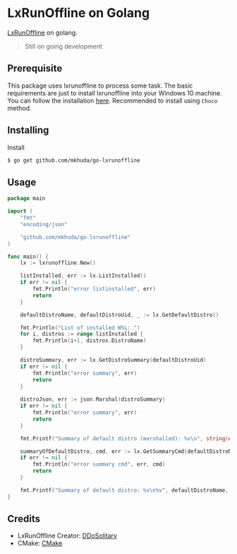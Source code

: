 # LxRunOffline on Golang

[LxRunOffline](https://github.com/DDoSolitary/LxRunOffline/) on golang.

> Still on going development

## Prerequisite
This package uses lxrunoffline to process some task. The basic requirements are just to install lxrunoffline into your Windows 10 machine. You can follow the installation [here](https://github.com/DDoSolitary/LxRunOffline#install). Recommended to install using `Choco` method.

## Installing

Install

```bash
$ go get github.com/mkhuda/go-lxrunoffline
```


## Usage

```go
package main

import (
	"fmt"
	"encoding/json"

	"github.com/mkhuda/go-lxrunoffline"
)

func main() {
	lx := lxrunoffline.New()

	listInstalled, err := lx.ListInstalled()
	if err != nil {
		fmt.Println("error listinstalled", err)
		return
	}

	defaultDistroName, defaultDistroUid, _ := lx.GetDefaultDistro()

	fmt.Println("List of installed WSL: ")
	for i, distros := range listInstalled {
		fmt.Println(i+1, distros.DistroName)
	}

	distroSummary, err := lx.GetDistroSummary(defaultDistroUid)
	if err != nil {
		fmt.Println("error summary", err)
		return
	}
	
	distroJson, err := json.Marshal(distroSummary)
	if err != nil {
		fmt.Println("error summary", err)
		return
	}

	fmt.Printf("Summary of default distro (marshalled): %v\n", string(distroJson))

	summaryOfDefaultDistro, cmd, err := lx.GetSummaryCmd(defaultDistroName)
	if err != nil {
		fmt.Println("error summary cmd", err, cmd)
		return
	}

	fmt.Printf("Summary of default distro: %v\n%v", defaultDistroName, summaryOfDefaultDistro)
}


```

## Credits

- LxRunOffline Creator: [DDoSolitary](https://github.com/DDoSolitary/LxRunOffline/)
- CMake: [CMake](https://cmake.org/)
